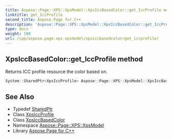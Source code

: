 ```yaml
---
title: Aspose::Page::XPS::XpsModel::XpsIccBasedColor::get_IccProfile method
linktitle: get_IccProfile
second_title: Aspose.Page for C++
description: 'Aspose::Page::XPS::XpsModel::XpsIccBasedColor::get_IccProfile method. Returns ICC profile resource the color based on in C++.'
type: docs
weight: 100
url: /cpp/aspose.page.xps.xpsmodel/xpsiccbasedcolor/get_iccprofile/
---
```

## XpsIccBasedColor::get_IccProfile method


Returns ICC profile resource the color based on.

```cpp
System::SharedPtr<XpsIccProfile> Aspose::Page::XPS::XpsModel::XpsIccBasedColor::get_IccProfile()
```

## See Also

* Typedef [SharedPtr](../../../system/sharedptr/)
* Class [XpsIccProfile](../../xpsiccprofile/)
* Class [XpsIccBasedColor](../)
* Namespace [Aspose::Page::XPS::XpsModel](../../)
* Library [Aspose.Page for C++](../../../)
